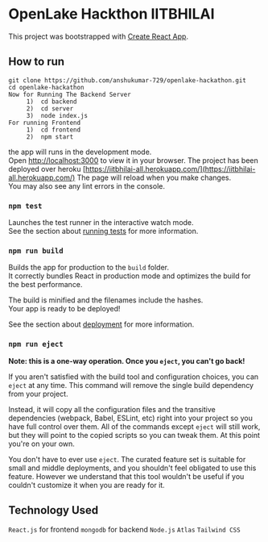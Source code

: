 # OpenLake Hackthon IITBHILAI


This project was bootstrapped with [Create React App](https://github.com/facebook/create-react-app).

## How to run 
```
git clone https://github.com/anshukumar-729/openlake-hackathon.git
cd openlake-hackathon  
Now for Running The Backend Server 
     1)  cd backend
     2)  cd server 
     3)  node index.js 
For running Frontend 
     1)  cd frontend 
     2)  npm start
```

 the app will runs in the development mode.\
Open [http://localhost:3000](http://localhost:3000) to view it in your browser.
The project has been deployed over heroku [https://iitbhilai-all.herokuapp.com/](https://iitbhilai-all.herokuapp.com/)
The page will reload when you make changes.\
You may also see any lint errors in the console.

### `npm test`

Launches the test runner in the interactive watch mode.\
See the section about [running tests](https://facebook.github.io/create-react-app/docs/running-tests) for more information.

### `npm run build`

Builds the app for production to the `build` folder.\
It correctly bundles React in production mode and optimizes the build for the best performance.

The build is minified and the filenames include the hashes.\
Your app is ready to be deployed!

See the section about [deployment](https://facebook.github.io/create-react-app/docs/deployment) for more information.

### `npm run eject`

**Note: this is a one-way operation. Once you `eject`, you can't go back!**

If you aren't satisfied with the build tool and configuration choices, you can `eject` at any time. This command will remove the single build dependency from your project.

Instead, it will copy all the configuration files and the transitive dependencies (webpack, Babel, ESLint, etc) right into your project so you have full control over them. All of the commands except `eject` will still work, but they will point to the copied scripts so you can tweak them. At this point you're on your own.

You don't have to ever use `eject`. The curated feature set is suitable for small and middle deployments, and you shouldn't feel obligated to use this feature. However we understand that this tool wouldn't be useful if you couldn't customize it when you are ready for it.

## Technology Used
`React.js` for frontend
`mongodb`  for backend
`Node.js`
`Atlas`
`Tailwind CSS`


